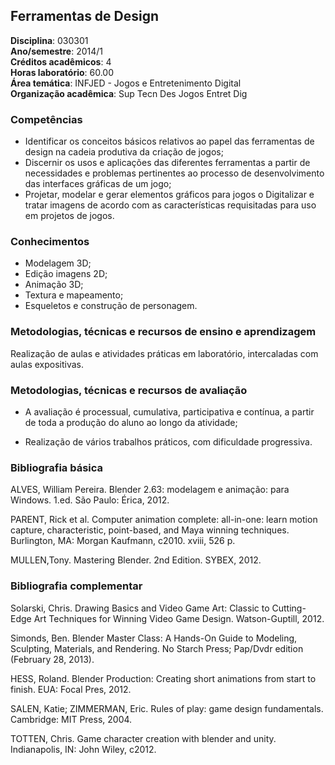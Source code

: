 ## Ferramentas de Design

**Disciplina**:   030301  
**Ano/semestre**:  2014/1  
**Créditos acadêmicos**: 4  
**Horas laboratório**: 60.00  
**Área temática**:  INFJED - Jogos e Entretenimento Digital  
**Organização acadêmica**: Sup Tecn Des Jogos Entret Dig  

### Competências

* Identificar os conceitos básicos relativos ao papel das ferramentas de design na cadeia produtiva da criação de jogos;
* Discernir os usos e aplicações das diferentes ferramentas a partir de necessidades e problemas pertinentes ao processo de desenvolvimento das interfaces gráficas de um jogo;
* Projetar, modelar e gerar elementos gráficos para jogos o Digitalizar e tratar imagens de acordo com as características requisitadas para uso em projetos de jogos.


### Conhecimentos

* Modelagem 3D;
* Edição imagens 2D;
* Animação 3D;
* Textura e mapeamento;
* Esqueletos e construção de personagem.

### Metodologias, técnicas e recursos de ensino e aprendizagem

Realização de aulas e atividades práticas em laboratório, intercaladas com aulas expositivas.


### Metodologias, técnicas e recursos de avaliação

* A avaliação é processual, cumulativa, participativa e contínua, a partir de toda a produção do aluno ao longo da atividade;

* Realização de vários trabalhos práticos, com dificuldade progressiva.


### Bibliografia básica

ALVES, William Pereira. Blender 2.63: modelagem e animação: para Windows. 1.ed. São Paulo: Érica, 2012.

PARENT, Rick et al. Computer animation complete: all-in-one: learn motion capture, characteristic, point-based, and Maya winning techniques. Burlington, MA: Morgan Kaufmann, c2010. xviii, 526 p.

MULLEN,Tony. Mastering Blender. 2nd Edition. SYBEX, 2012.


### Bibliografia complementar

Solarski, Chris. Drawing Basics and Video Game Art: Classic to Cutting-Edge Art Techniques for Winning Video Game Design. Watson-Guptill, 2012.

Simonds, Ben. Blender Master Class: A Hands-On Guide to Modeling, Sculpting, Materials, and Rendering. No Starch Press; Pap/Dvdr edition (February 28, 2013).

HESS, Roland. Blender Production: Creating short animations from start to finish. EUA: Focal Pres, 2012.

SALEN, Katie; ZIMMERMAN, Eric. Rules of play: game design fundamentals. Cambridge: MIT Press, 2004.

TOTTEN, Chris. Game character creation with blender and unity. Indianapolis, IN: John Wiley, c2012.